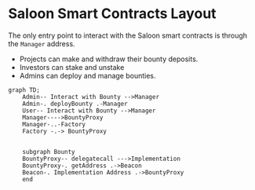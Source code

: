 # Saloon Smart Contracts Layout

The only entry point to interact with the Saloon smart contracts is through the `Manager` address.

- Projects can make and withdraw their bounty deposits.
- Investors can stake and unstake
- Admins can deploy and manage bounties.

```mermaid
graph TD;
    Admin-- Interact with Bounty -->Manager
    Admin-. deployBounty .-Manager
    User-- Interact with Bounty -->Manager
    Manager---->BountyProxy
    Manager-..-Factory
    Factory -.-> BountyProxy


    subgraph Bounty
    BountyProxy-- delegatecall --->Implementation
    BountyProxy-. getAddress .->Beacon
    Beacon-. Implementation Address .->BountyProxy
    end

```
